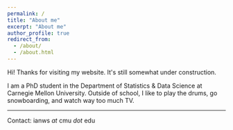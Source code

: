 ```yaml
---
permalink: /
title: "About me"
excerpt: "About me"
author_profile: true
redirect_from:
  - /about/
  - /about.html
---
```


Hi! Thanks for visiting my website. It's still somewhat under construction. 

I am a PhD student in the Department of Statistics & Data Science at Carnegie Mellon University. Outside of school, I like to play the drums, go snowboarding, and watch way too much TV.

---

Contact: ianws _at_ cmu _dot_ edu
